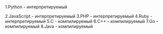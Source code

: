 1.Python - интерпретируемый

2.JavaScript - интерпретируемый
3.PHP - интерпретируемый
4.Ruby - интерпретируемый
5.C - компилируемый
6.C++ - компилируемый
7.Go - компилируемый
8.Java - компилируемый
